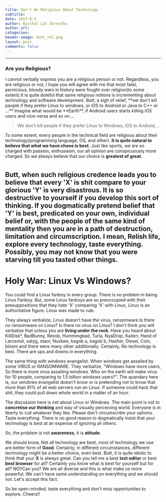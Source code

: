 ```yaml
---
title: Don't Be Religious About Technology
subtitle:
date: 2017-8-3
author: Nischal Lal Shrestha
author_url:
categories:
header-image: dont_rel.png
layout: post
comments: false
---
```

---
<h3> Are you Religious? </h3>
I cannot verbally express you are a religious person or not. Regardless, you are religious or not, I hope you will agree with me that most fatal, pernicious, bloody wars in history were fought over religion(to some extent).It is quite doleful that same religious notions is incrementing about technology and software development. Butt, a sigh of relief, **we don't kill people if they prefer Linux to windows, or iOS to Android or Java to C++ or ...** Imagine what would be **Earth**, if Android users starts killing iOS users and vice-versa and so on....
<blockquote>
We don't kill people if they prefer Linux to Windows, iOS to Android, ..
</blockquote>

To some extent, every people in the technical field are religious about their technology(programming language, OS, and other). **It is quite natural to believe that what we have chose is best**. Just like sports, we are so charged with passion, enthusiasm, our all opinion are conspicuously more charged. So we always believe that our choice is **greatest of great**.

#

Butt, when such religious credence leads you to believe that every 'X' is **shit** compare to your glorious 'Y' is very **disastrous**. It is so destructive to yourself if you develop this sort of thinking. If you dogmatically pretend belief that 'Y' is best, predicated on your own, individual belief or, with the people of the same kind of mentality then you are in a **path of destruction, limitation and circumscription**. I mean, Relish life, explore every technology, **taste everything**. Possibly, you may not know that you were **starving till you tasted other things**.
-----------------
# Holy War: Linux Vs Windows?

You could find a Linux fanboy in every group. There is no problem in being Linux Fanboy. But, some Linux fanboys are so preoccupied with their presuppositions that they hate 'X' comparing 'X' with Linux, Linux is an authoritative figure. Linux was made to rule. 

They always verbalize, Linux doesn't have the virus, ransomware.Is there no ransomware on Linux? Is there no virus on Linux? I don't think you will verbalize that unless you are **living under the rock**. Have you heard about KillDisk*, BadBunny, Rexob, Hummingbad, Turla, NyaDrop, Kaiten, Hand of Larcenist, satyg, staor, Nuxbee, kagob a, kagob b, Hasher, Diesel, Coin, binom and there were many other additionally. Certainly, No technology is best. There are ups and downs in everything.


The same thing with windows evangelist. When windows get assailed by some VIRUS or RANSOMWARE. They verbalize, "Windows have more users, So there is more virus assailing windows. Who on the earth will make virus for 10 people, comparing to 1.5 billion windows users?". 
The quandary here is, our windows evangelist doesn't know or is pretending not to know that more than 91% of all web servers run on Linux. If someone could hack that shit, they could pull down whole world in a matter of an hour.

The discussion here is not about Linux or Windows. The main point is not to **concretise our thinking** and way of visually perceiving world. Everyone is in liberty to cull whatever they like. Please don't circumscribe your options. Taste everything. There is no good reason to dogmatically insist that your technology is best at an expense of ignoring all others.

So, the problem is not **awareness**, it is **atitude**.

We should know,
Not all technology are best, most of technology we use are better form of **Good**. Certainly, in different circumstances, different technology might be a better choice, even best. Butt, it is quite idiotic to think that your **X** is always great. Can you tell me a best **text editor** or best **best browser** for all? Certainly you know what is best for yourself but for all? NO!!Can you? We are all diverse and this is what make us more powerful. We can't have same understanding on everything and we should not. Let's accept this fact.




So be open-minded, taste everything and don't miss opportunities to explore.
Cheers!!
